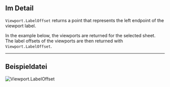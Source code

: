## Im Detail
`Viewport.LabelOffset` returns a point that represents the left endpoint of the viewport label.

In the example below, the viewports are returned for the selected sheet. The label offsets of the viewports are then returned with `Viewport.LabelOffset`.
___
## Beispieldatei

![Viewport.LabelOffset](./Revit.Elements.Viewport.LabelOffset_img.jpg)
